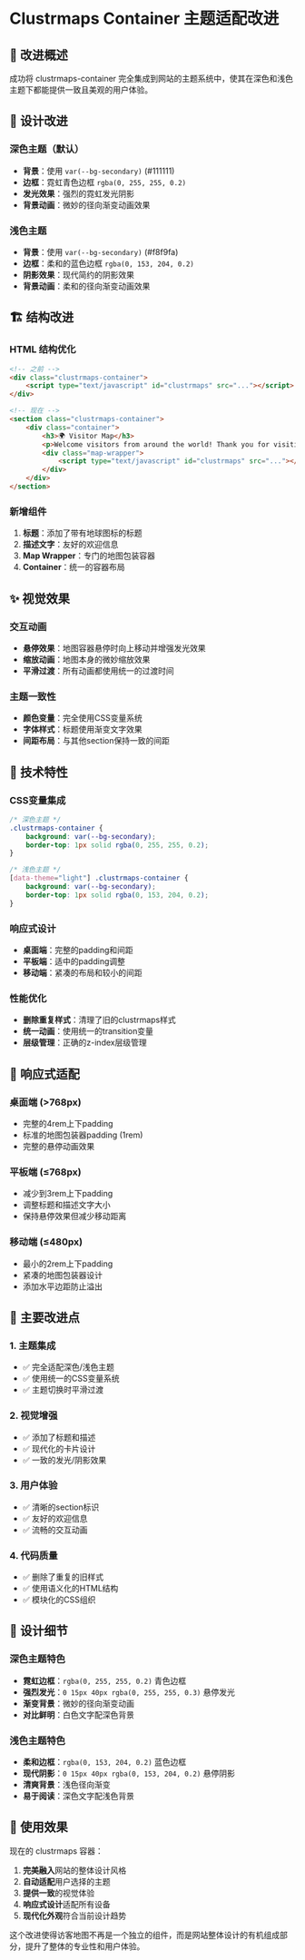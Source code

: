 # Clustrmaps Container 主题适配改进

## 🎯 改进概述

成功将 clustrmaps-container 完全集成到网站的主题系统中，使其在深色和浅色主题下都能提供一致且美观的用户体验。

## 🎨 设计改进

### 深色主题（默认）
- **背景**：使用 `var(--bg-secondary)` (#111111)
- **边框**：霓虹青色边框 `rgba(0, 255, 255, 0.2)`
- **发光效果**：强烈的霓虹发光阴影
- **背景动画**：微妙的径向渐变动画效果

### 浅色主题
- **背景**：使用 `var(--bg-secondary)` (#f8f9fa)
- **边框**：柔和的蓝色边框 `rgba(0, 153, 204, 0.2)`
- **阴影效果**：现代简约的阴影效果
- **背景动画**：柔和的径向渐变动画效果

## 🏗 结构改进

### HTML 结构优化
```html
<!-- 之前 -->
<div class="clustrmaps-container">
    <script type="text/javascript" id="clustrmaps" src="..."></script>
</div>

<!-- 现在 -->
<section class="clustrmaps-container">
    <div class="container">
        <h3>🌍 Visitor Map</h3>
        <p>Welcome visitors from around the world! Thank you for visiting my academic homepage.</p>
        <div class="map-wrapper">
            <script type="text/javascript" id="clustrmaps" src="..."></script>
        </div>
    </div>
</section>
```

### 新增组件
1. **标题**：添加了带有地球图标的标题
2. **描述文字**：友好的欢迎信息
3. **Map Wrapper**：专门的地图包装容器
4. **Container**：统一的容器布局

## ✨ 视觉效果

### 交互动画
- **悬停效果**：地图容器悬停时向上移动并增强发光效果
- **缩放动画**：地图本身的微妙缩放效果
- **平滑过渡**：所有动画都使用统一的过渡时间

### 主题一致性
- **颜色变量**：完全使用CSS变量系统
- **字体样式**：标题使用渐变文字效果
- **间距布局**：与其他section保持一致的间距

## 🎯 技术特性

### CSS变量集成
```css
/* 深色主题 */
.clustrmaps-container {
    background: var(--bg-secondary);
    border-top: 1px solid rgba(0, 255, 255, 0.2);
}

/* 浅色主题 */
[data-theme="light"] .clustrmaps-container {
    background: var(--bg-secondary);
    border-top: 1px solid rgba(0, 153, 204, 0.2);
}
```

### 响应式设计
- **桌面端**：完整的padding和间距
- **平板端**：适中的padding调整
- **移动端**：紧凑的布局和较小的间距

### 性能优化
- **删除重复样式**：清理了旧的clustrmaps样式
- **统一动画**：使用统一的transition变量
- **层级管理**：正确的z-index层级管理

## 📱 响应式适配

### 桌面端 (>768px)
- 完整的4rem上下padding
- 标准的地图包装器padding (1rem)
- 完整的悬停动画效果

### 平板端 (≤768px)
- 减少到3rem上下padding
- 调整标题和描述文字大小
- 保持悬停效果但减少移动距离

### 移动端 (≤480px)
- 最小的2rem上下padding
- 紧凑的地图包装器设计
- 添加水平边距防止溢出

## 🔧 主要改进点

### 1. 主题集成
- ✅ 完全适配深色/浅色主题
- ✅ 使用统一的CSS变量系统
- ✅ 主题切换时平滑过渡

### 2. 视觉增强
- ✅ 添加了标题和描述
- ✅ 现代化的卡片设计
- ✅ 一致的发光/阴影效果

### 3. 用户体验
- ✅ 清晰的section标识
- ✅ 友好的欢迎信息
- ✅ 流畅的交互动画

### 4. 代码质量
- ✅ 删除了重复的旧样式
- ✅ 使用语义化的HTML结构
- ✅ 模块化的CSS组织

## 🎨 设计细节

### 深色主题特色
- **霓虹边框**：`rgba(0, 255, 255, 0.2)` 青色边框
- **强烈发光**：`0 15px 40px rgba(0, 255, 255, 0.3)` 悬停发光
- **渐变背景**：微妙的径向渐变动画
- **对比鲜明**：白色文字配深色背景

### 浅色主题特色
- **柔和边框**：`rgba(0, 153, 204, 0.2)` 蓝色边框
- **现代阴影**：`0 15px 40px rgba(0, 153, 204, 0.2)` 悬停阴影
- **清爽背景**：浅色径向渐变
- **易于阅读**：深色文字配浅色背景

## 🚀 使用效果

现在的 clustrmaps 容器：
1. **完美融入**网站的整体设计风格
2. **自动适配**用户选择的主题
3. **提供一致**的视觉体验
4. **响应式设计**适配所有设备
5. **现代化外观**符合当前设计趋势

这个改进使得访客地图不再是一个独立的组件，而是网站整体设计的有机组成部分，提升了整体的专业性和用户体验。
